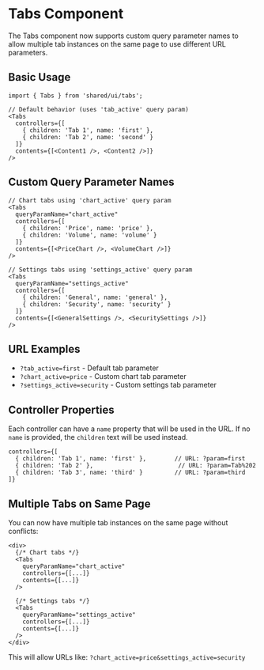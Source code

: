 # Tabs Component

The Tabs component now supports custom query parameter names to allow multiple tab instances on the same page to use different URL parameters.

## Basic Usage

```tsx
import { Tabs } from 'shared/ui/tabs';

// Default behavior (uses 'tab_active' query param)
<Tabs
  controllers={[
    { children: 'Tab 1', name: 'first' },
    { children: 'Tab 2', name: 'second' }
  ]}
  contents={[<Content1 />, <Content2 />]}
/>
```

## Custom Query Parameter Names

```tsx
// Chart tabs using 'chart_active' query param
<Tabs
  queryParamName="chart_active"
  controllers={[
    { children: 'Price', name: 'price' },
    { children: 'Volume', name: 'volume' }
  ]}
  contents={[<PriceChart />, <VolumeChart />]}
/>

// Settings tabs using 'settings_active' query param  
<Tabs
  queryParamName="settings_active"
  controllers={[
    { children: 'General', name: 'general' },
    { children: 'Security', name: 'security' }
  ]}
  contents={[<GeneralSettings />, <SecuritySettings />]}
/>
```

## URL Examples

- `?tab_active=first` - Default tab parameter
- `?chart_active=price` - Custom chart tab parameter
- `?settings_active=security` - Custom settings tab parameter

## Controller Properties

Each controller can have a `name` property that will be used in the URL. If no `name` is provided, the `children` text will be used instead.

```tsx
controllers={[
  { children: 'Tab 1', name: 'first' },        // URL: ?param=first
  { children: 'Tab 2' },                        // URL: ?param=Tab%202
  { children: 'Tab 3', name: 'third' }         // URL: ?param=third
]}
```

## Multiple Tabs on Same Page

You can now have multiple tab instances on the same page without conflicts:

```tsx
<div>
  {/* Chart tabs */}
  <Tabs
    queryParamName="chart_active"
    controllers={[...]}
    contents={[...]}
  />
  
  {/* Settings tabs */}
  <Tabs
    queryParamName="settings_active" 
    controllers={[...]}
    contents={[...]}
  />
</div>
```

This will allow URLs like: `?chart_active=price&settings_active=security`
